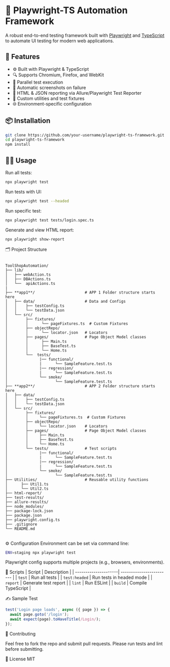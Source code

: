 # 🧪 Playwright-TS Automation Framework

A robust end-to-end testing framework built with [Playwright](https://playwright.dev/) and [TypeScript](https://www.typescriptlang.org/) to automate UI testing for modern web applications.

## 🚀 Features

- ⚙️ Built with Playwright & TypeScript
- 🔍 Supports Chromium, Firefox, and WebKit
- 🧪 Parallel test execution
- 📸 Automatic screenshots on failure
- 📄 HTML & JSON reporting via Allure/Playwright Test Reporter
- 🔧 Custom utilities and test fixtures
- 🌐 Environment-specific configuration

## 📦 Installation

```bash
git clone https://github.com/your-username/playwright-ts-framework.git
cd playwright-ts-framework
npm install
```

## 🏃‍♂️ Usage
Run all tests:
```bash
npx playwright test
```
Run tests with UI:
```bash
npx playwright test --headed
```
Run specific test:
```bash
npx playwright test tests/login.spec.ts
```
Generate and view HTML report:
```bash
npx playwright show-report
```
🗂️ Project Structure
<pre> <code>
ToolShopAutomation/
├── lib/
│   ├── webAction.ts
│   ├── DBActions.ts
│   └──  apiActions.ts
|
├── **app1**/                      # APP 1 Folder structure starts here
│   ├── data/                      # Data and Configs
│   │    ├── testConfig.ts
│   │    └── testData.json
│   └── src/
│        ├── fixtures/
│        │      └── pageFixtures.ts  # Custom Fixtures
│        ├── objectRepo/
│        │      └── locator.json   # Locators
│        ├── pages/                # Page Object Model classes
│        │      ├── Main.ts
│        │      ├── BaseTest.ts
│        │      └── Home.ts
│        └──  tests/
│              |── functional/
│              |      └── SampleFeature.test.ts
│              |── regression/
│              |      └── SampleFeature.test.ts
│              └── smoke/
│                     └── SampleFeature.test.ts
├── **app2**/                      # APP 2 Folder structure starts here
│   ├── data/
│   │    ├── testConfig.ts
│   │    └── testData.json
│   └── src/
│        ├── fixtures/
│        │     └── pageFixtures.ts  # Custom Fixtures
│        ├── objectRepo/
│        │     └── locator.json    # Locators
│        ├── pages/                # Page Object Model classes
│        │     ├── Main.ts
│        │     ├── BaseTest.ts
│        │     └── Home.ts
│        └── tests/                # Test scripts
│              |── functional/
│              |      └── SampleFeature.test.ts
│              |── regression/
│              |      └── SampleFeature.test.ts
│              └── smoke/
│                     └── SampleFeature.test.ts
├── Utilities/                     # Reusable utility functions
│      ├── Util1.ts
│      └── Util2.ts
├── html-report/
├── test-results/
├── allure-results/
├── node_modules/
├── package-lock.json
├── package.json
├── playwright.config.ts
├── .gitignore
└── README.md
</code> </pre>
⚙️ Configuration
Environment can be set via command line:
```bash
ENV=staging npx playwright test
```
Playwright config supports multiple projects (e.g., browsers, environments).

📜 Scripts
| Script               | Description              |
| ---------------------| ------------------------ |
| `test`               | Run all tests            |
| `test:headed`        | Run tests in headed mode |
| `report`             | Generate test report     |
| `lint`               | Run ESLint               |
| `build`              | Compile TypeScript       |



✍️ Sample Test
```ts
test('Login page loads', async ({ page }) => {
  await page.goto('/login');
  await expect(page).toHaveTitle(/Login/);
});
```

🤝 Contributing

Feel free to fork the repo and submit pull requests. Please run tests and lint before submitting.

📄 License
MIT